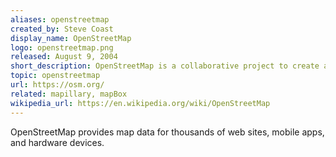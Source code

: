 ```yaml
---
aliases: openstreetmap
created_by: Steve Coast
display_name: OpenStreetMap
logo: openstreetmap.png
released: August 9, 2004
short_description: OpenStreetMap is a collaborative project to create a free editable map of the world.
topic: openstreetmap
url: https://osm.org/
related: mapillary, mapBox
wikipedia_url: https://en.wikipedia.org/wiki/OpenStreetMap
---
```

OpenStreetMap provides map data for thousands of web sites, mobile apps, and hardware devices.
